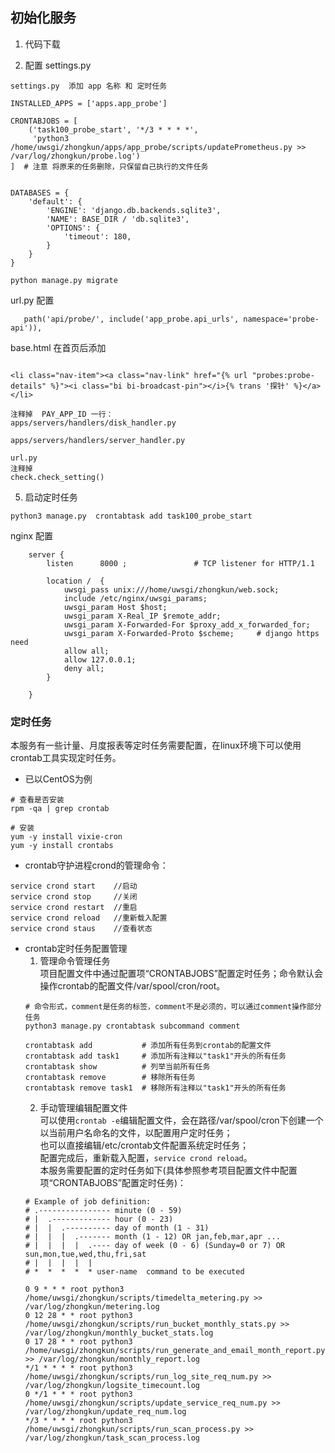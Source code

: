 ## 初始化服务
1. 代码下载

3. 配置 settings.py  
```shell
settings.py  添加 app 名称 和 定时任务

INSTALLED_APPS = ['apps.app_probe']

CRONTABJOBS = [
    ('task100_probe_start', '*/3 * * * *',
     'python3 /home/uwsgi/zhongkun/apps/app_probe/scripts/updatePrometheus.py >> /var/log/zhongkun/probe.log')
]  # 注意 将原来的任务删除，只保留自己执行的文件任务


DATABASES = {
    'default': {
        'ENGINE': 'django.db.backends.sqlite3',
        'NAME': BASE_DIR / 'db.sqlite3',
        'OPTIONS': {
            'timeout': 180,
        }
    }
}

python manage.py migrate
```
url.py 配置
```
   path('api/probe/', include('app_probe.api_urls', namespace='probe-api')),
```

base.html  在首页后添加
```

<li class="nav-item"><a class="nav-link" href="{% url "probes:probe-details" %}"><i class="bi bi-broadcast-pin"></i>{% trans '探针' %}</a></li>

```

```
注释掉  PAY_APP_ID 一行：
apps/servers/handlers/disk_handler.py

apps/servers/handlers/server_handler.py

url.py 
注释掉
check.check_setting()

```



5. 启动定时任务
```shell
python3 manage.py  crontabtask add task100_probe_start

```

nginx 配置
```
    server {
        listen      8000 ;               # TCP listener for HTTP/1.1

        location /  {
            uwsgi_pass unix:///home/uwsgi/zhongkun/web.sock;
            include /etc/nginx/uwsgi_params;
            uwsgi_param Host $host;
            uwsgi_param X-Real_IP $remote_addr;
            uwsgi_param X-Forwarded-For $proxy_add_x_forwarded_for;
            uwsgi_param X-Forwarded-Proto $scheme;     # django https need
            allow all;
            allow 127.0.0.1;
            deny all;
        }

    }

```


### 定时任务
本服务有一些计量、月度报表等定时任务需要配置，在linux环境下可以使用crontab工具实现定时任务。   
* 已以CentOS为例
```
# 查看是否安装
rpm -qa | grep crontab

# 安装
yum -y install vixie-cron
yum -y install crontabs
```
* crontab守护进程crond的管理命令：
```
service crond start    //启动
service crond stop     //关闭
service crond restart  //重启
service crond reload   //重新载入配置
service crond staus    //查看状态
```
* crontab定时任务配置管理   
  1. 管理命令管理任务   
     项目配置文件中通过配置项“CRONTABJOBS”配置定时任务；命令默认会操作crontab的配置文件/var/spool/cron/root。
  ```
  # 命令形式，comment是任务的标签，comment不是必须的，可以通过comment操作部分任务
  python3 manage.py crontabtask subcommand comment
  
  crontabtask add           # 添加所有任务到crontab的配置文件
  crontabtask add task1     # 添加所有注释以"task1"开头的所有任务
  crontabtask show          # 列举当前所有任务
  crontabtask remove        # 移除所有任务
  crontabtask remove task1  # 移除所有注释以"task1"开头的所有任务
  ```
  2. 手动管理编辑配置文件   
  可以使用`crontab -e`编辑配置文件，会在路径/var/spool/cron下创建一个以当前用户名命名的文件，以配置用户定时任务；   
  也可以直接编辑/etc/crontab文件配置系统定时任务；  
  配置完成后，重新载入配置，`service crond reload`。  
  本服务需要配置的定时任务如下(具体参照参考项目配置文件中配置项“CRONTABJOBS”配置定时任务)：
  ```
  # Example of job definition:
  # .---------------- minute (0 - 59)
  # |  .------------- hour (0 - 23)
  # |  |  .---------- day of month (1 - 31)
  # |  |  |  .------- month (1 - 12) OR jan,feb,mar,apr ...
  # |  |  |  |  .---- day of week (0 - 6) (Sunday=0 or 7) OR sun,mon,tue,wed,thu,fri,sat
  # |  |  |  |  |
  # *  *  *  *  * user-name  command to be executed
  
  0 9 * * * root python3 /home/uwsgi/zhongkun/scripts/timedelta_metering.py >> /var/log/zhongkun/metering.log
  0 12 28 * * root python3 /home/uwsgi/zhongkun/scripts/run_bucket_monthly_stats.py >> /var/log/zhongkun/monthly_bucket_stats.log
  0 17 28 * * root python3 /home/uwsgi/zhongkun/scripts/run_generate_and_email_month_report.py >> /var/log/zhongkun/monthly_report.log
  */1 * * * * root python3 /home/uwsgi/zhongkun/scripts/run_log_site_req_num.py >> /var/log/zhongkun/logsite_timecount.log
  0 */1 * * * root python3 /home/uwsgi/zhongkun/scripts/update_service_req_num.py >> /var/log/zhongkun/update_req_num.log
  */3 * * * * root python3 /home/uwsgi/zhongkun/scripts/run_scan_process.py >> /var/log/zhongkun/task_scan_process.log
  ```
  